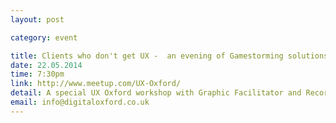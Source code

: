 ```yaml
---
layout: post

category: event

title: Clients who don't get UX -  an evening of Gamestorming solutions
date: 22.05.2014
time: 7:30pm
link: http://www.meetup.com/UX-Oxford/
detail: A special UX Oxford workshop with Graphic Facilitator and Recorder Chris Shipton.
email: info@digitaloxford.co.uk
---
```

